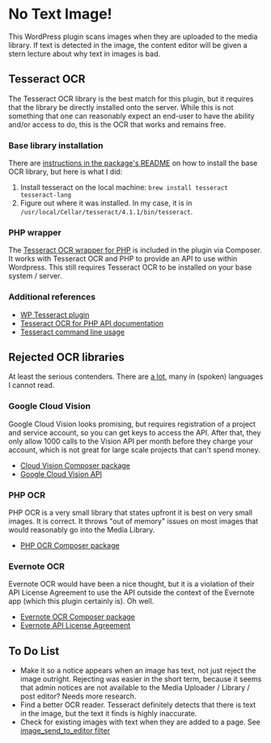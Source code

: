 # No Text Image!

This WordPress plugin scans images when they are uploaded to the media library. If text is detected in the image, the content editor will be given a stern lecture about why text in images is bad.



## Tesseract OCR

The Tesseract OCR library is the best match for this plugin, but it requires that the library be directly installed onto the server. While this is not something that one can reasonably expect an end-user to have the ability and/or access to do, this is the OCR that works and remains free.

### Base library installation

There are [instructions in the package's README](https://github.com/thiagoalessio/tesseract-ocr-for-php) on how to install the base OCR library, but here is what I did:

1. Install tesseract on the local machine: `brew install tesseract tesseract-lang`
1. Figure out where it was installed. In my case, it is in `/usr/local/Cellar/tesseract/4.1.1/bin/tesseract`.

### PHP wrapper

The [Tesseract OCR wrapper for PHP](https://github.com/thiagoalessio/tesseract-ocr-for-php) is included in the plugin via Composer. It works with Tesseract OCR and PHP to provide an API to use within Wordpress. This still requires Tesseract OCR to be installed on your base system / server.

### Additional references

* [WP Tesseract plugin](https://wordpress.org/plugins/wp-tesseract/)
* [Tesseract OCR for PHP API documentation](https://github.com/thiagoalessio/tesseract-ocr-for-php#api)
* [Tesseract command line usage](https://tesseract-ocr.github.io/tessdoc/Command-Line-Usage.html#simplest-invocation-to-ocr-an-image)



## Rejected OCR libraries

At least the serious contenders. There are [a lot](https://packagist.org/?query=ocr), many in (spoken) languages I cannot read.

### Google Cloud Vision

Google Cloud Vision looks promising, but requires registration of a project and service account, so you can get keys to access the API. After that, they only allow 1000 calls to the Vision API per month before they charge your account, which is not great for large scale projects that can't spend money.

* [Cloud Vision Composer package](https://packagist.org/packages/google/cloud-vision)
* [Google Cloud Vision API](http://googleapis.github.io/google-cloud-php/#/docs/cloud-vision/v1.3.3/vision/image)

### PHP OCR

PHP OCR is a very small library that states upfront it is best on very small images. It is correct. It throws "out of memory" issues on most images that would reasonably go into the Media Library.

* [PHP OCR Composer package](https://packagist.org/packages/bpteam/php-ocr)

### Evernote OCR

Evernote OCR would have been a nice thought, but it is a violation of their API License Agreement to use the API outside the context of the Evernote app (which this plugin certainly is). Oh well.

* [Evernote OCR Composer package](https://packagist.org/packages/estey/evernote-ocr)
* [Evernote API License Agreement](https://dev.evernote.com/doc/reference/api_license.php)



## To Do List

* Make it so a notice appears when an image has text, not just reject the image outright. Rejecting was easier in the short term, because it seems that admin notices are not available to the Media Uploader / Library / post editor? Needs more research.
* Find a better OCR reader. Tesseract definitely detects that there is text in the image, but the text it finds is highly inaccurate.
* Check for existing images with text when they are added to a page. See [image_send_to_editor filter](https://wordpress.stackexchange.com/questions/224633/which-hook-is-fired-when-inserting-media-into-a-post)
